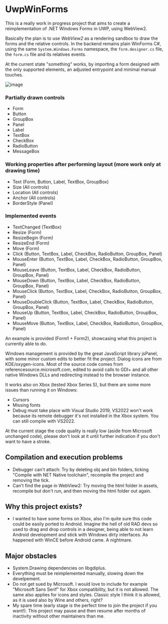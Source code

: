 
# UwpWinForms

This is a really work in progress project that aims to create a reimplementation of .NET Windows Forms in UWP, using WebView2.

Basically the plan is to use *WebView2* as a rendering sandbox to draw the forms and the relative controls. In the backend remains plain WinForms C#, using the same `System.Windows.Forms` namespace, the `form.designer.cs` file, the `form.cs` file and its relatives events.

At the current state "something" works, by importing a form designed with the only supported elements, an adjusted entrypoint and minimal manual touches.

![image](https://github.com/user-attachments/assets/eba8b2bb-e791-4192-902f-ade29ce3e4b1)

### Partially drawn controls
- Form
- Button
- GroupBox
- Panel
- Label
- TextBox
- CheckBox
- RadioButton
- MessageBox

### Working properties after performing layout (more work only at drawing time)
- Text (Form, Button, Label, TextBox, GroupBox)
- Size (All controls)
- Location (All controls)
- Anchor (All controls)
- BorderStyle (Panel)

### Implemented events
- TextChanged (TextBox)
- Resize (Form)
- ResizeBegin (Form)
- ResizeEnd (Form)
- Move (Form)
- Click (Button, TextBox, Label, CheckBox, RadioButton, GroupBox, Panel)
- MouseEnter (Button, TextBox, Label, CheckBox, RadioButton, GroupBox, Panel)
- MouseLeave (Button, TextBox, Label, CheckBox, RadioButton, GroupBox, Panel)
- MouseDown (Button, TextBox, Label, CheckBox, RadioButton, GroupBox, Panel)
- MouseClick (Button, TextBox, Label, CheckBox, RadioButton, GroupBox, Panel)
- MouseDoubleClick (Button, TextBox, Label, CheckBox, RadioButton, GroupBox, Panel)
- MouseUp (Button, TextBox, Label, CheckBox, RadioButton, GroupBox, Panel)
- MouseMove (Button, TextBox, Label, CheckBox, RadioButton, GroupBox, Panel)

An example is provided (Form1 + Form2), showcasing what this project is currently able to do.

Windows management is provided by the great JavaScript library jsPanel, with some minor custom edits to better fit the project.
Dialog icons are from KDE/oxygen-icons.
Most of the source code comes from referencesource.microsoft.com, edited to avoid calls to GDI+ and all other native Windows DLLs and redirecting instead to the browser instance.

It works also on Xbox (tested Xbox Series S), but there are some more issues than running it on Windows:
- Cursors
- Missing fonts
- Debug must take place with Visual Studio 2019, VS2022 won't work because its remote debugger it's not installed in the Xbox system. You can still compile with VS2022.

At the current stage the code quality is really low (aside from Microsoft unchanged code), please don't look at it until further indication if you don't want to have a stroke.

## Compilation and execution problems
- Debugger can't attach: Try by deleting obj and bin folders, ticking "Compile with NET Native toolchain", recompile the  project and removing the tick. 
- Can't find the page in WebView2: Try moving the html folder in assets, recompile but don't run, and then moving the html folder out again. 

## Why this project exists?
- I wanted to have some forms on Xbox, also I'm quite sure this code could be easily ported to Android. Imagine the hell of old RAD devs so used to drag and drop controls in a designer, being able to not learn Android development and stick with Windows dirty interfaces. As happened with WinCE before Android came. A nightmare. 

## Major obstacles
- System.Drawing dependencies on libgdiplus.
- Everything must be reimplemented manually, slowing down the develpement.
- Do not get sued by Microsoft. I would love to include for example "Microsoft Sans Serif" for Xbox compatibility, but it is not allowed. The same also applies for icons and styles. Classic style I think it is allowed, as it is used also by Wine and others, right?
- My spare time (early stage is the perfect time to join the project if you want!). This project may pause and then resume after months of inactivity without other maintainers than me.

